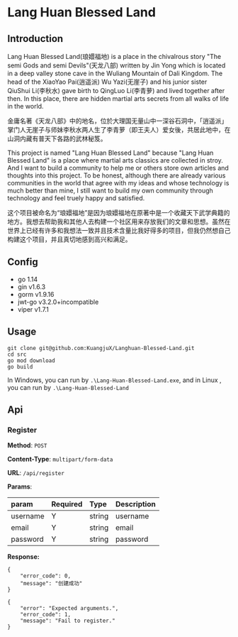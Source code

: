 # Lang Huan Blessed Land

## Introduction

Lang Huan Blessed Land(琅嬛福地) is a place in the chivalrous story  "The semi Gods and semi Devils"(天龙八部) written by Jin Yong which is located in a deep valley stone cave in the Wuliang Mountain of Dali Kingdom.  The head of the XiaoYao Pai(逍遥派) Wu Yazi(无崖子) and his junior sister QiuShui Li(李秋水) gave birth to QingLuo Li(李青萝) and lived together after then. In this place, there are hidden martial arts secrets from all walks of life in the world.

金庸名著《天龙八部》中的地名，位於大理国无量山中一深谷石洞中，「逍遥派」掌门人无崖子与师妹李秋水两人生了李青萝（即王夫人）爱女後，共居此地中，在山洞内藏有普天下各路的武林秘笈。

This project is named "Lang Huan Blessed Land" because "Lang Huan Blessed Land" is a place where martial arts classics are collected in stroy. And I want to build a community to help me or others store own articles and thoughts into this project. To be honest, although there are already various communities in the world that agree with my ideas and whose technology is much better than mine, I still want to build my own community through technology and feel truely happy and satisfied.

这个项目被命名为“琅嬛福地”是因为琅嬛福地在原著中是一个收藏天下武学典籍的地方。我想去帮助我和其他人去构建一个社区用来存放我们的文章和思想。虽然在世界上已经有许多和我想法一致并且技术含量比我好得多的项目，但我仍然想自己构建这个项目，并且真切地感到高兴和满足。

## Config

- go  1.14
- gin  v1.6.3
- gorm  v1.9.16
- jwt-go v3.2.0+incompatible
- viper v1.7.1

## Usage

```
git clone git@github.com:KuangjuX/Langhuan-Blessed-Land.git
cd src
go mod download
go build
```

In Windows, you can run by `.\Lang-Huan-Blessed-Land.exe`, and in Linux , you can run by `.\Lang-Huan-Blessed-Land`

## Api

### Register

**Method**: `POST`

**Content-Type**: `multipart/form-data`

**URL**: `/api/register`

**Params**:

| param    | Required | Type   | Description |
| :------- | :------- | :----- | ----------- |
| username | Y        | string | username    |
| email    | Y        | string | email       |
| password | Y        | string | password    |

**Response:**

```{
{
    "error_code": 0,
    "message": "创建成功"
}
```

```
{
    "error": "Expected arguments.",
    "error_code": 1,
    "message": "Fail to register."
}
```

